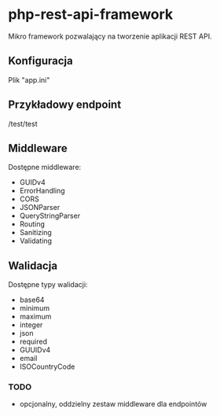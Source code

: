 # php-rest-api-framework #
Mikro framework pozwalający na tworzenie aplikacji REST API. 

## Konfiguracja ##
Plik "app.ini"

## Przykładowy endpoint ##
/test/test

## Middleware ##
Dostępne middleware:
* GUIDv4
* ErrorHandling
* CORS
* JSONParser
* QueryStringParser
* Routing
* Sanitizing
* Validating

## Walidacja ##
Dostępne typy walidacji:
* base64
* minimum
* maximum
* integer
* json
* required
* GUUIDv4
* email
* ISOCountryCode

### TODO ###
* opcjonalny, oddzielny zestaw middleware dla endpointów
